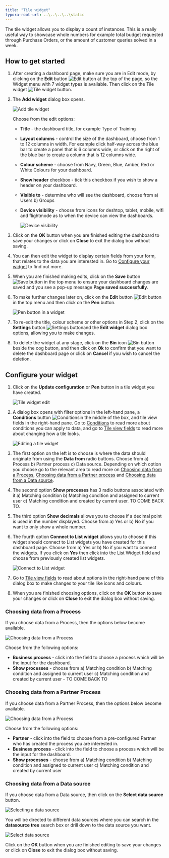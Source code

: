 ```yaml
---
title: "Tile widget"
typora-root-url: ..\..\..\..\static
---
```


The tile widget allows you to display a count of instances. This is a really useful way to showcase whole numbers for example total budget requested through Purchase Orders, or the amount of customer queries solved in a week.



## How to get started ##

1. After creating a dashboard page, make sure you are in Edit mode, by clicking on the **Edit** button ![Edit button](C:\Kianda\docs-dev\pages\tile.assets\edit.png) at the top of the page, so the Widget menu with 7 widget types is available. Then click on the Tile widget ![Tile widget button](images/tile.png).

2. The **Add widget** dialog box opens.

   ![Add tile widget](/images/addtilewidget.png)

   Choose from the edit options:

   - **Title** - the dashboard title, for example Type of Training

   - **Layout columns** - control the size of the dashboard, choose from 1 to 12 columns in width. For example click half-way across the blue bar to create a panel that is 6 columns wide, or click on the right of the blue bar to create a column that is 12 columns wide.

   - **Colour scheme** - choose from Navy, Green, Blue, Amber, Red or White Colours for your dashboard.

   - **Show header** checkbox - tick this checkbox if you wish to show a header on your dashboard.

   - **Visible to** - determine who will see the dashboard, choose from a) Users b) Groups 

   - **Device visibility** - choose from icons for deshtop, tablet, mobile, wifi and flightmode as to when the device can view the dashboards.

     ![Device visibility](/images/devicevisibility.png)

3. Click on the **OK** button when you are finished editing the dashboard to save your changes or click on **Close** to exit the dialog box without saving.

4. You can then edit the widget to display certain fields from your form, that relates to the data you are interested in. Go to [Configure your widget](#configure-your-widget) to find out more.

5. When you are finished making edits, click on the **Save** button ![Save button](/images/save.png) in the top menu to ensure your dashboard changes are saved and you see a pop-up message **Page saved successfully**.

6. To make further changes later on, click on the **Edit** button ![Edit button](/images/edit.png) in the top menu and then click on the **Pen** button.

   ![Pen button in a widget](/images/penbutton_frame.png) 

   

7. To re-edit the title, colour scheme or other options in Step 2, click on the **Settings** button ![Settings button](/images/cog.png)and the **Edit widget** dialog box options, allowing you to make changes.

8. To delete the widget at any stage, click on the **Bin** icon ![Bin button](/images/bin.png) beside the cog button, and then click on **Ok** to confirm that you want to delete the dashboard page or click on **Cancel** if you wish to cancel the deletion.

   


## Configure your widget ##

1. Click on the **Update configuration** or **Pen** button in a tile widget you have created.

   ![Tile widget edit](/images/edittile.png)

2. A dialog box opens with filter options in the left-hand pane,  a **Conditions** button ![Conditions](C:\Kianda\docs-dev\pages\tile.assets\conditions.png)in the middle of the box, and tile view fields in the right-hand pane. Go to [Conditions](pages/conditions.md) to read more about conditions you can apply to data, and go to [Tile view fields](pages/tileviewfields.md) to read more about changing how a tile looks.

   ![Editing a tile widget](/images/edittilebox.png)

3. The first option on the left is to choose is where the data should originate from using the **Data from** radio buttons. Choose from a) Process b) Partner process c) Data source. Depending on which option you choose go to the relevant area to read more on [Choosing data from a Process](#choosing-data-from-a-process), [Choosing data from a Partner process](#choosing-data-from-a-partner-process) and [Choosing data from a Data source](#choosing-data-from-a-data-source).

4. The second option **Show processes** has 3 radio buttons associated with it a) Matching condition b) Matching condition and assigned to current user c) Matching condition and created by current user. TO COME BACK TO.

5. The third option **Show decimals** allows you to choose if a decimal point is used in the number displayed. Choose from a) Yes or b) No if you want to only show a whole number.

6. The fourth option **Connect to List widget** allows you to choose if this widget should connect to List widgets you have created for this dashboard page. Choose from a) Yes or b) No if you want to connect the widgets. If you click on **Yes** then click into the List Widget field and choose from previously created list widgets.

   ![Connect to List widget](/images/connecttolist.png)

6. Go to [Tile view fields](pages/tileviewfields.md) to read about options in the right-hand pane of this dialog box to make changes to your tile like icons and colours.

7. When you are finished choosing options, click on the **OK** button to save your changes or click on **Close** to exit the dialog box without saving.



### Choosing data from a Process ###

If you choose data from a Process, then the options below become available.

![Choosing data from a Process](/images/processdata2.png)

Choose from the following options:

- **Business process** - click into the field to choose a process which will be the input for the dashboard.
- **Show processes** - choose from a) Matching condition b) Matching condition and assigned to current user c) Matching condition and created by current user - TO COME BACK TO



### Choosing data from a Partner Process ###

If you choose data from a Partner Process, then the options below become available.

![Choosing data from a Process](/images/partnerprocess_resized.png)

Choose from the following options:

- **Partner** - click into the field to choose from a pre-configured Partner who has created the process you are interested in.
- **Business process** - click into the field to choose a process which will be the input for the dashboard.
- **Show processes** - choose from a) Matching condition b) Matching condition and assigned to current user c) Matching condition and created by current user



### Choosing data from a Data source ###

If you choose data from a Data source, then click on the **Select data source** button.

![Selecting a data source](/images/selectdatasource.png)

You will be directed to different data sources where you can search in the **datasource tree** search box or drill down to the data source you want. 

![Select data source](/images/selectdatasource.png)

Click on the **OK** button when you are finished editing to save your changes or click on **Close** to exit the dialog box without saving.